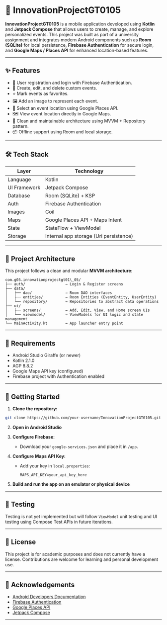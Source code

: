 # 📱 InnovationProjectGT0105

**InnovationProjectGT0105** is a mobile application developed using **Kotlin** and **Jetpack Compose** that allows users to create, manage, and explore personalized events. This project was built as part of a university assignment and integrates modern Android components such as **Room (SQLite)** for local persistence, **Firebase Authentication** for secure login, and **Google Maps / Places API** for enhanced location-based features.

---

## ✨ Features

- 🔐 User registration and login with Firebase Authentication.
- 📆 Create, edit, and delete custom events.
- ⭐ Mark events as favorites.
- 🖼️ Add an image to represent each event.
- 📍 Select an event location using Google Places API.
- 🗺️ View event location directly in Google Maps.
- 🧠 Clean and maintainable architecture using MVVM + Repository pattern.
- 📦 Offline support using Room and local storage.

---

## 🛠️ Tech Stack

| Layer        | Technology                              |
|-------------|------------------------------------------|
| Language     | Kotlin                                   |
| UI Framework | Jetpack Compose                         |
| Database     | Room (SQLite) + KSP                     |
| Auth         | Firebase Authentication                 |
| Images       | Coil                                     |
| Maps         | Google Places API + Maps Intent         |
| State        | StateFlow + ViewModel                   |
| Storage      | Internal app storage (Uri persistence)  |

---

## 🧱 Project Architecture

This project follows a clean and modular **MVVM architecture**:

```
com.g05.innovationprojectgt01\_05/
├── auth/                  → Login & Register screens
├── data/
│   ├── dao/               → Room DAO interfaces
│   ├── entities/          → Room Entities (EventEntity, UserEntity)
│   └── repository/        → Repositories to abstract data operations
├── ui/
│   ├── screens/           → Add, Edit, View, and Home screen UIs
│   └── viewmodel/         → ViewModels for UI logic and state management
└── MainActivity.kt        → App launcher entry point
```
---

## 🔧 Requirements

- Android Studio Giraffe (or newer)
- Kotlin 2.1.0
- AGP 8.8.2
- Google Maps API key (configured)
- Firebase project with Authentication enabled

---

## 🚀 Getting Started

1. **Clone the repository:**

```bash
git clone https://github.com/your-username/InnovationProjectGT0105.git
````

2. **Open in Android Studio**

3. **Configure Firebase:**

   * Download your `google-services.json` and place it in `/app`.

4. **Configure Maps API Key:**

   * Add your key in `local.properties`:

     ```
     MAPS_API_KEY=your_api_key_here
     ```

5. **Build and run the app on an emulator or physical device**

---

## 🧪 Testing

Testing is not yet implemented but will follow `ViewModel` unit testing and UI testing using Compose Test APIs in future iterations.

---

## 📄 License

This project is for academic purposes and does not currently have a license. Contributions are welcome for learning and personal development use.

---

## 🙌 Acknowledgements

* [Android Developers Documentation](https://developer.android.com/docs)
* [Firebase Authentication](https://firebase.google.com/docs/auth)
* [Google Places API](https://developers.google.com/maps/documentation/places)
* [Jetpack Compose](https://developer.android.com/jetpack/compose)

---

